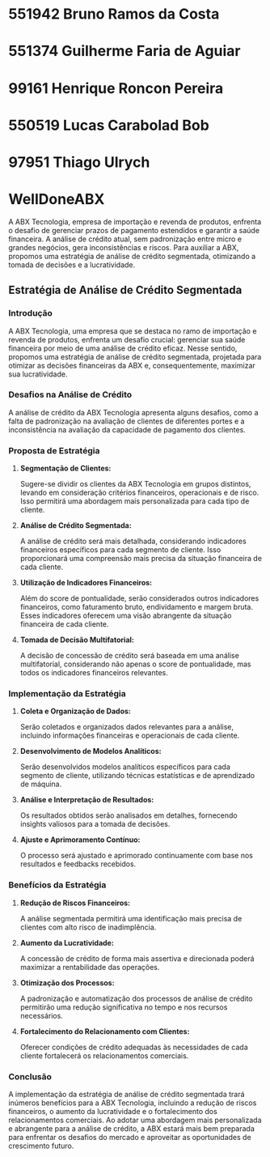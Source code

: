 # 551942 Bruno Ramos da Costa

# 551374 Guilherme Faria de Aguiar

# 99161 Henrique Roncon Pereira

# 550519 Lucas Carabolad Bob

# 97951 Thiago Ulrych



# WellDoneABX

A ABX Tecnologia, empresa de importação e revenda de produtos, enfrenta o desafio de gerenciar prazos de pagamento estendidos e garantir a saúde financeira. A análise de crédito atual, sem padronização entre micro e grandes negócios, gera inconsistências e riscos. Para auxiliar a ABX, propomos uma estratégia de análise de crédito segmentada, otimizando a tomada de decisões e a lucratividade.

## Estratégia de Análise de Crédito Segmentada

### Introdução

A ABX Tecnologia, uma empresa que se destaca no ramo de importação e revenda de produtos, enfrenta um desafio crucial: gerenciar sua saúde financeira por meio de uma análise de crédito eficaz. Nesse sentido, propomos uma estratégia de análise de crédito segmentada, projetada para otimizar as decisões financeiras da ABX e, consequentemente, maximizar sua lucratividade.

### Desafios na Análise de Crédito

A análise de crédito da ABX Tecnologia apresenta alguns desafios, como a falta de padronização na avaliação de clientes de diferentes portes e a inconsistência na avaliação da capacidade de pagamento dos clientes.

### Proposta de Estratégia

1. **Segmentação de Clientes:**
   
    Sugere-se dividir os clientes da ABX Tecnologia em grupos distintos, levando em consideração critérios financeiros, operacionais e de risco. Isso permitirá uma abordagem mais personalizada para cada tipo de cliente.

2. **Análise de Crédito Segmentada:**

    A análise de crédito será mais detalhada, considerando indicadores financeiros específicos para cada segmento de cliente. Isso proporcionará uma compreensão mais precisa da situação financeira de cada cliente.

3. **Utilização de Indicadores Financeiros:**

    Além do score de pontualidade, serão considerados outros indicadores financeiros, como faturamento bruto, endividamento e margem bruta. Esses indicadores oferecem uma visão abrangente da situação financeira de cada cliente.

4. **Tomada de Decisão Multifatorial:**

    A decisão de concessão de crédito será baseada em uma análise multifatorial, considerando não apenas o score de pontualidade, mas todos os indicadores financeiros relevantes.

### Implementação da Estratégia

1. **Coleta e Organização de Dados:**

    Serão coletados e organizados dados relevantes para a análise, incluindo informações financeiras e operacionais de cada cliente.

2. **Desenvolvimento de Modelos Analíticos:**

    Serão desenvolvidos modelos analíticos específicos para cada segmento de cliente, utilizando técnicas estatísticas e de aprendizado de máquina.

3. **Análise e Interpretação de Resultados:**

    Os resultados obtidos serão analisados em detalhes, fornecendo insights valiosos para a tomada de decisões.

4. **Ajuste e Aprimoramento Contínuo:**

    O processo será ajustado e aprimorado continuamente com base nos resultados e feedbacks recebidos.

### Benefícios da Estratégia

1. **Redução de Riscos Financeiros:**

    A análise segmentada permitirá uma identificação mais precisa de clientes com alto risco de inadimplência.

2. **Aumento da Lucratividade:**

    A concessão de crédito de forma mais assertiva e direcionada poderá maximizar a rentabilidade das operações.

3. **Otimização dos Processos:**

    A padronização e automatização dos processos de análise de crédito permitirão uma redução significativa no tempo e nos recursos necessários.

4. **Fortalecimento do Relacionamento com Clientes:**

    Oferecer condições de crédito adequadas às necessidades de cada cliente fortalecerá os relacionamentos comerciais.

### Conclusão

A implementação da estratégia de análise de crédito segmentada trará inúmeros benefícios para a ABX Tecnologia, incluindo a redução de riscos financeiros, o aumento da lucratividade e o fortalecimento dos relacionamentos comerciais. Ao adotar uma abordagem mais personalizada e abrangente para a análise de crédito, a ABX estará mais bem preparada para enfrentar os desafios do mercado e aproveitar as oportunidades de crescimento futuro.

